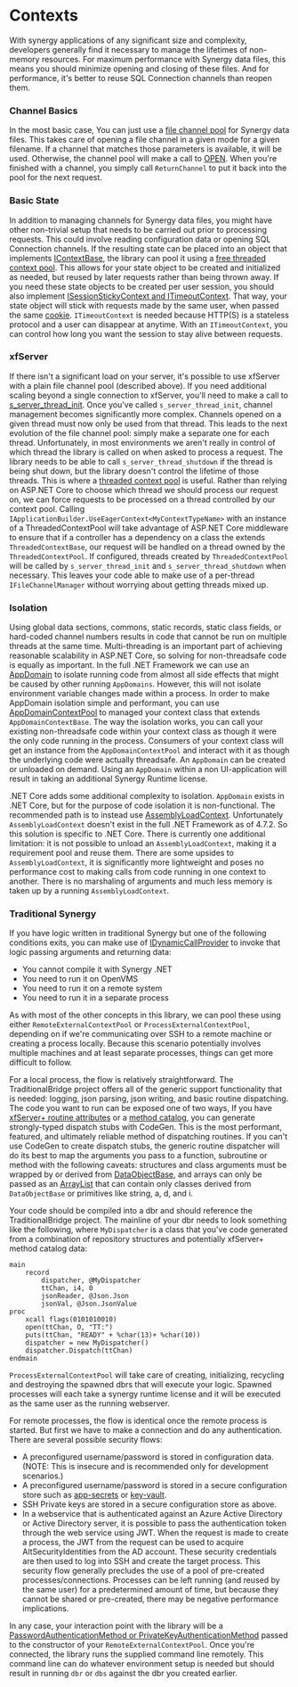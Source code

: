 # Contexts
With synergy applications of any significant size and complexity, developers generally find it necessary to manage the lifetimes of non-memory resources. For maximum performance with Synergy data files, this means you should minimize opening and closing of these files. And for performance, it's better to reuse SQL Connection channels than reopen them. 

### Channel Basics
In the most basic case, You can just use a [file channel pool](Reference/IFileChannelManager.md) for Synergy data files. This takes care of opening a file channel in a given mode for a given filename. If a channel that matches those parameters is available, it will be used. Otherwise, the channel pool will make a call to [OPEN](http://docs.synergyde.com/#lrm/lrmChap4OPEN.htm). When you're finished with a channel, you simply call `ReturnChannel` to put it back into the pool for the next request.

### Basic State
In addition to managing channels for Synergy data files, you might have other non-trivial setup that needs to be carried out prior to processing requests. This could involve reading configuration data or opening SQL Connection channels. If the resulting state can be placed into an object that implements [IContextBase](Reference/IContextBase.md), the library can pool it using a [free threaded context pool](Reference/FreeThreadedContextPool.md). This allows for your state object to be created and initialized as needed, but reused by later requests rather than being thrown away. If you need these state objects to be created per user session, you should also implement [ISessionStickyContext and ITimeoutContext](Reference/StickyContext.md). That way, your state object will stick with requests made by the same user, when passed the same [cookie](https://docs.microsoft.com/en-us/aspnet/core/fundamentals/app-state). `ITimeoutContext` is needed because HTTP(S) is a stateless protocol and a user can disappear at anytime. With an `ITimeoutContext`, you can control how long you want the session to stay alive between requests.

### xfServer
If there isn't a significant load on your server, it's possible to use xfServer with a plain file channel pool (described above). If you need additional scaling beyond a single connection to xfServer, you'll need to make a call to [s_server_thread_init](http://docs.synergyde.com/#lrm/lrmChap9SSERVERTHREADINIT.htm). Once you've called `s_server_thread_init`, channel management becomes significantly more complex. Channels opened on a given thread must now only be used from that thread. This leads to the next evolution of the file channel pool: simply make a separate one for each thread. Unfortunately, in most environments we aren't really in control of which thread the library is called on when asked to process a request. The library needs to be able to call `s_server_thread_shutdown` if the thread is being shut down, but the library doesn't control the lifetime of those threads. This is where a [threaded context pool](Reference/ThreadedContextPool.md) is useful. Rather than relying on ASP<span></span>.NET Core to choose which thread we should process our request on, we can force requests to be processed on a thread controlled by our context pool. Calling `IApplicationBuilder.UseEagerContext<MyContextTypeName>` with an instance of a ThreadedContextPool will take advantage of ASP<span></span>.NET Core middleware to ensure that if a controller has a dependency on a class the extends `ThreadedContextBase`, our request will be handled on a thread owned by the `ThreadedContextPool`. If configured, threads created by `ThreadedContextPool` will be called by `s_server_thread_init` and `s_server_thread_shutdown` when necessary. This leaves your code able to make use of a per-thread `IFileChannelManager` without worrying about getting threads mixed up.

### Isolation
Using global data sections, commons, static records, static class fields, or hard-coded channel numbers results in code that cannot be run on multiple threads at the same time. Multi-threading is an important part of achieving reasonable scalability in ASP<span></span>.NET Core, so solving for non-threadsafe code is equally as important. In the full .NET Framework we can use an [AppDomain](https://msdn.microsoft.com/en-us/library/system.appdomain) to isolate running code from almost all side effects that might be caused by other running `AppDomains`. However, this will not isolate environment variable changes made within a process. In order to make AppDomain isolation simple and performant, you can use [AppDomainContextPool](Reference/AppDomainContextPool.md) to managed your context class that extends `AppDomainContextBase`. The way the isolation works, you can call your existing non-threadsafe code within your context class as though it were the only code running in the process. Consumers of your context class will get an instance from the `AppDomainContextPool` and interact with it as though the underlying code were actually threadsafe. An `AppDomain` can be created or unloaded on demand. Using an `AppDomain` within a non UI-application will result in taking an additional Synergy Runtime license.

.NET Core adds some additional complexity to isolation. `AppDomain` exists in .NET Core, but for the purpose of code isolation it is non-functional. The recommended path is to instead use [AssemblyLoadContext](https://github.com/dotnet/coreclr/blob/master/Documentation/design-docs/assemblyloadcontext.md). Unfortunately `AssemblyLoadContext` doesn't exist in the full .NET Framework as of 4.7.2. So this solution is specific to .NET Core. There is currently one additional limitation: it is not possible to unload an `AssemblyLoadContext`, making it a requirement pool and reuse them. There are some upsides to `AssemblyLoadContext`, it is significantly more lightweight and poses no performance cost to making calls from code running in one context to another. There is no marshaling of arguments and much less memory is taken up by a running `AssemblyLoadContext`. 

### Traditional Synergy
If you have logic written in traditional Synergy but one of the following conditions exits, you can make use of [IDynamicCallProvider](Reference/DynamicCallProvider.md) to invoke that logic passing arguments and returning data:
* You cannot compile it with Synergy .NET
* You need to run it on OpenVMS
* You need to run it on a remote system
* You need to run it in a separate process

As with most of the other concepts in this library, we can pool these using either `RemoteExternalContextPool` or `ProcessExternalContextPool`, depending on if we're communicating over SSH to a remote machine or creating a process locally. Because this scenario potentially involves multiple machines and at least separate processes, things can get more difficult to follow. 

For a local process, the flow is relatively straightforward. The TraditionalBridge project offers all of the generic support functionality that is needed: logging, json parsing, json writing, and basic routine dispatching. The code you want to run can be exposed one of two ways, If you have [xfServer+ routine attributes](http://docs.synergyde.com/index.htm#xfnl/xfnlChap2Usingattributestodefinesynergymethods.htm) or a [method catalog](http://docs.synergyde.com/index.htm#xfnl/xfnlChap2Smcoverview.htm), you can generate strongly-typed dispatch stubs with CodeGen. This is the most performant, featured, and ultimately reliable method of dispatching routines. If you can't use CodeGen to create dispatch stubs, the generic routine dispatcher will do its best to map the arguments you pass to a function, subroutine or method with the following caveats: structures and class arguments must be wrapped by or derived from [DataObjectBase](DataObject.md), and arrays can only be passed as an [ArrayList](http://docs.synergyde.com/index.htm#lrm/lrmChap10SYSTEMCOLLECTIONSARRAYLIST.htm) that can contain only classes derived from `DataObjectBase` or primitives like string, a, d, and i. 

Your code should be compiled into a dbr and should reference the TraditionalBridge project. The mainline of your dbr needs to look something like the following, where `MyDispatcher` is a class that you've code generated from a combination of repository structures and potentially xfServer+ method catalog data:

```
main
	record
		dispatcher, @MyDispatcher
		ttChan, i4, 0
		jsonReader, @Json.Json
		jsonVal, @Json.JsonValue
proc
	xcall flags(0101010010)
	open(ttChan, O, "TT:")
	puts(ttChan, "READY" + %char(13)+ %char(10))
	dispatcher = new MyDispatcher()
	dispatcher.Dispatch(ttChan)
endmain
```

`ProcessExternalContextPool` will take care of creating, initializing, recycling and destroying the spawned dbrs that will execute your logic. Spawned processes will each take a synergy runtime license and it will be executed as the same user as the running webserver.

For remote processes, the flow is identical once the remote process is started. But first we have to make a connection and do any authentication. There are several possible security flows:

* A preconfigured username/password is stored in configuration data. (NOTE: This is insecure and is recommended only for development scenarios.)
* A preconfigured username/password is stored in a secure configuration store such as [app-secrets](https://docs.microsoft.com/en-us/aspnet/core/security/app-secrets?tabs=visual-studio) or [key-vault](https://azure.microsoft.com/en-us/services/key-vault/).
* SSH Private keys are stored in a secure configuration store as above.
* In a webservice that is authenticated against an Azure Active Directory or Active Directory server, it is possible to pass the authentication token through the web service using JWT. When the request is made to create a process, the JWT from the request can be used to acquire AltSecurityIdentities from the AD account. These security credentials are then used to log into SSH and create the target process. This security flow generally precludes the use of a pool of pre-created processes/connections. Processes can be left running (and reused by the same user) for a predetermined amount of time, but because they cannot be shared or pre-created, there may be negative performance implications.

In any case, your interaction point with the library will be a [PasswordAuthenticationMethod or PrivateKeyAuthenticationMethod](https://github.com/sshnet/SSH.NET#multi-factor-authentication) passed to the constructor of your `RemoteExternalContextPool`. Once you're connected, the library runs the supplied command line remotely. This command line can do whatever environment setup is needed but should result in running `dbr` or `dbs` against the dbr you created earlier.
